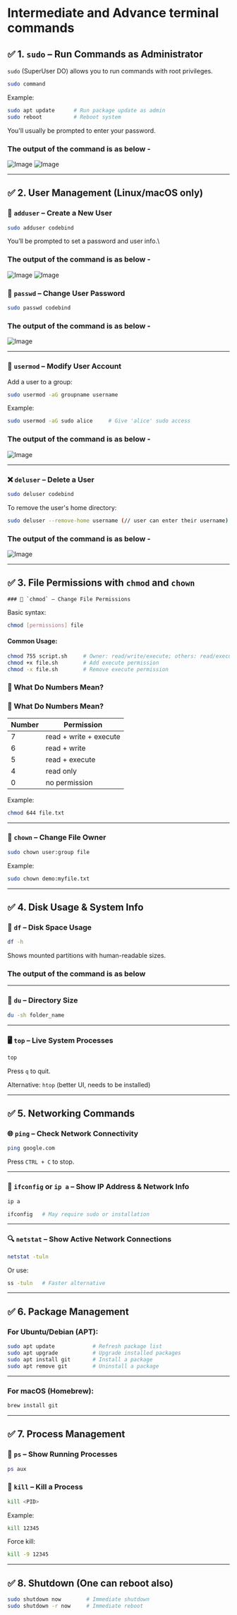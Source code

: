 # Intermediate and Advance terminal commands

## ✅ 1. **`sudo` – Run Commands as Administrator**

`sudo` (SuperUser DO) allows you to run commands with root privileges.

```bash
sudo command
```

Example:

```bash
sudo apt update      # Run package update as admin
sudo reboot          # Reboot system
```

You'll usually be prompted to enter your password.

### The output of the command is as below -
![Image](./images/Sudo.png)
![Image](./images/Sudo2.png)

---

## ✅ 2. **User Management (Linux/macOS only)**

### 👤 `adduser` – Create a New User

```bash
sudo adduser codebind
```
You’ll be prompted to set a password and user info.\

### The output of the command is as below -
![Image](./images/Adduser.png)
![Image](./images/adduser1.png)



### 🔑 `passwd` – Change User Password

```bash
sudo passwd codebind
```
### The output of the command is as below -
![Image](./images/passwd.png)

---

### 👥 `usermod` – Modify User Account

Add a user to a group:

```bash
sudo usermod -aG groupname username
```

Example:

```bash
sudo usermod -aG sudo alice     # Give 'alice' sudo access
```
### The output of the command is as below -
![Image](./images/usermod.png)

---

### ❌ `deluser` – Delete a User

```bash
sudo deluser codebind
```

To remove the user's home directory:

```bash
sudo deluser --remove-home username (// user can enter their username)
```
### The output of the command is as below -
![Image](./images/Deluser.png)

---

## ✅ 3. **File Permissions with `chmod` and `chown`**

    ### 🔐 `chmod` – Change File Permissions

Basic syntax:

```bash
chmod [permissions] file
```

#### Common Usage:

```bash
chmod 755 script.sh     # Owner: read/write/execute; others: read/execute
chmod +x file.sh        # Add execute permission
chmod -x file.sh        # Remove execute permission
```

### 🔢 What Do Numbers Mean?
### 🔢 What Do Numbers Mean?

| Number | Permission             |
| ------ | ---------------------- |
| 7      | read + write + execute |
| 6      | read + write           |
| 5      | read + execute         |
| 4      | read only              |
| 0      | no permission          |

Example:

```bash
chmod 644 file.txt 
```

---

### 👑 `chown` – Change File Owner

```bash
sudo chown user:group file
```

Example:


```bash
sudo chown demo:myfile.txt
```

---

## ✅ 4. **Disk Usage & System Info**

### 💽 `df` – Disk Space Usage

```bash
df -h
```

Shows mounted partitions with human-readable sizes.

### The output of the  command is as below 


---

### 📁 `du` – Directory Size

```bash
du -sh folder_name
```

---

### 🖥️ `top` – Live System Processes

```bash
top
```

Press `q` to quit.

Alternative: `htop` (better UI, needs to be installed)

---

## ✅ 5. **Networking Commands**

### 🌐 `ping` – Check Network Connectivity

```bash
ping google.com
```

Press `CTRL + C` to stop.

---

### 📶 `ifconfig` or `ip a` – Show IP Address & Network Info

```bash
ip a
```

```bash
ifconfig   # May require sudo or installation
```

---

### 🔍 `netstat` – Show Active Network Connections

```bash
netstat -tuln
```

Or use:

```bash
ss -tuln   # Faster alternative
```

---

## ✅ 6. **Package Management**

### For **Ubuntu/Debian (APT)**:

```bash
sudo apt update            # Refresh package list
sudo apt upgrade           # Upgrade installed packages
sudo apt install git       # Install a package
sudo apt remove git        # Uninstall a package
```

---

### For **macOS (Homebrew)**:

```bash
brew install git
```

---

## ✅ 7. **Process Management**

### 🔎 `ps` – Show Running Processes

```bash
ps aux
```

### 🔫 `kill` – Kill a Process

```bash
kill <PID>
```

Example:

```bash
kill 12345
```

Force kill:

```bash
kill -9 12345
```

---

## ✅ 8. Shutdown (One can reboot also)

```bash
sudo shutdown now        # Immediate shutdown
sudo shutdown -r now     # Immediate reboot
```